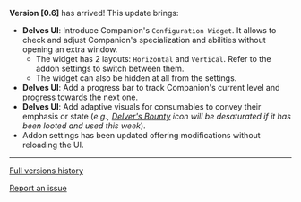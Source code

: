 **Version \[0.6\]** has arrived! This update brings:
*   **Delves UI**: Introduce Companion's `Configuration Widget`. It allows to check and adjust Companion's specialization and abilities without opening an extra window.
    *   The widget has 2 layouts: `Horizontal` and `Vertical`. Refer to the addon settings to switch between them.
    *   The widget can also be hidden at all from the settings.
*   **Delves UI**: Add a progress bar to track Companion's current level and progress towards the next one.
*   **Delves UI**: Add adaptive visuals for consumables to convey their emphasis or state (_e.g., [Delver's Bounty](https://www.wowhead.com/item=233071/delvers-bounty) icon will be desaturated if it has been looted and used this week_).
*   Addon settings has been updated offering modifications without reloading the UI.
***
[Full versions history](https://github.com/FunDeliveryGames/wow-delve-companion/blob/main/CHANGELOG.md)

[Report an issue](https://github.com/FunDeliveryGames/wow-delve-companion/issues)